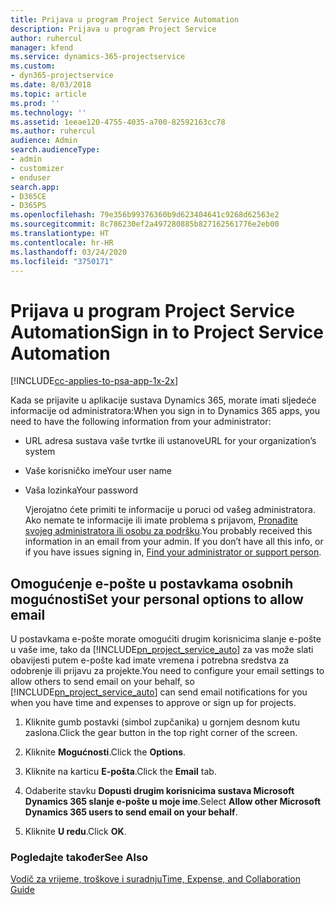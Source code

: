 ```yaml
---
title: Prijava u program Project Service Automation
description: Prijava u program Project Service
author: ruhercul
manager: kfend
ms.service: dynamics-365-projectservice
ms.custom:
- dyn365-projectservice
ms.date: 8/03/2018
ms.topic: article
ms.prod: ''
ms.technology: ''
ms.assetid: 1eeae120-4755-4035-a700-82592163cc78
ms.author: ruhercul
audience: Admin
search.audienceType:
- admin
- customizer
- enduser
search.app:
- D365CE
- D365PS
ms.openlocfilehash: 79e356b99376360b9d623404641c9268d62563e2
ms.sourcegitcommit: 8c786230ef2a497280885b827162561776e2eb00
ms.translationtype: HT
ms.contentlocale: hr-HR
ms.lasthandoff: 03/24/2020
ms.locfileid: "3750171"
---
```

# <a name="sign-in-to-project-service-automation"></a><span data-ttu-id="fd0f6-103">Prijava u program Project Service Automation</span><span class="sxs-lookup"><span data-stu-id="fd0f6-103">Sign in to Project Service Automation</span></span>

[!INCLUDE[cc-applies-to-psa-app-1x-2x](../includes/cc-applies-to-psa-app-1x-2x.md)]

<span data-ttu-id="fd0f6-104">Kada se prijavite u aplikacije sustava Dynamics 365, morate imati sljedeće informacije od administratora:</span><span class="sxs-lookup"><span data-stu-id="fd0f6-104">When you sign in to Dynamics 365 apps, you need to have the following information from your administrator:</span></span>  
  
- <span data-ttu-id="fd0f6-105">URL adresa sustava vaše tvrtke ili ustanove</span><span class="sxs-lookup"><span data-stu-id="fd0f6-105">URL for your organization’s system</span></span>  
  
- <span data-ttu-id="fd0f6-106">Vaše korisničko ime</span><span class="sxs-lookup"><span data-stu-id="fd0f6-106">Your user name</span></span>  
  
- <span data-ttu-id="fd0f6-107">Vaša lozinka</span><span class="sxs-lookup"><span data-stu-id="fd0f6-107">Your password</span></span>  
  
  <span data-ttu-id="fd0f6-108">Vjerojatno ćete primiti te informacije u poruci od vašeg administratora. Ako nemate te informacije ili imate problema s prijavom, [Pronađite svojeg administratora ili osobu za podršku](../basics/find-administrator-support.md).</span><span class="sxs-lookup"><span data-stu-id="fd0f6-108">You probably received this information in an email from your admin. If you don’t have all this info, or if you have issues signing in, [Find your administrator or support person](../basics/find-administrator-support.md).</span></span>  
  
## <a name="set-your-personal-options-to-allow-email"></a><span data-ttu-id="fd0f6-109">Omogućenje e-pošte u postavkama osobnih mogućnosti</span><span class="sxs-lookup"><span data-stu-id="fd0f6-109">Set your personal options to allow email</span></span>  
 <span data-ttu-id="fd0f6-110">U postavkama e-pošte morate omogućiti drugim korisnicima slanje e-pošte u vaše ime, tako da [!INCLUDE[pn_project_service_auto](../includes/pn-project-service-auto.md)] za vas može slati obavijesti putem e-pošte kad imate vremena i potrebna sredstva za odobrenje ili prijavu za projekte.</span><span class="sxs-lookup"><span data-stu-id="fd0f6-110">You need to configure your email settings to allow others to send email on your behalf, so [!INCLUDE[pn_project_service_auto](../includes/pn-project-service-auto.md)] can send email notifications for you when you have time and expenses to approve or sign up for projects.</span></span>  
  
1.  <span data-ttu-id="fd0f6-111">Kliknite gumb postavki (simbol zupčanika) u gornjem desnom kutu zaslona.</span><span class="sxs-lookup"><span data-stu-id="fd0f6-111">Click the gear button in the top right corner of the screen.</span></span>  
  
2.  <span data-ttu-id="fd0f6-112">Kliknite **Mogućnosti**.</span><span class="sxs-lookup"><span data-stu-id="fd0f6-112">Click the **Options**.</span></span>  
  
3.  <span data-ttu-id="fd0f6-113">Kliknite na karticu **E-pošta**.</span><span class="sxs-lookup"><span data-stu-id="fd0f6-113">Click the **Email** tab.</span></span>  
  
4.  <span data-ttu-id="fd0f6-114">Odaberite stavku **Dopusti drugim korisnicima sustava Microsoft Dynamics 365 slanje e-pošte u moje ime**.</span><span class="sxs-lookup"><span data-stu-id="fd0f6-114">Select **Allow other Microsoft Dynamics 365 users to send email on your behalf**.</span></span>  
  
5.  <span data-ttu-id="fd0f6-115">Kliknite **U redu**.</span><span class="sxs-lookup"><span data-stu-id="fd0f6-115">Click **OK**.</span></span>  
  
### <a name="see-also"></a><span data-ttu-id="fd0f6-116">Pogledajte također</span><span class="sxs-lookup"><span data-stu-id="fd0f6-116">See Also</span></span>  
 [<span data-ttu-id="fd0f6-117">Vodič za vrijeme, troškove i suradnju</span><span class="sxs-lookup"><span data-stu-id="fd0f6-117">Time, Expense, and Collaboration Guide</span></span>](../project-service/time-expense-collaboration-guide.md)

